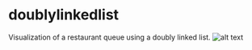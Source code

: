 # doublylinkedlist
Visualization of a restaurant queue using a doubly linked list. 
![alt text](https://github.com/tirus-bot/DoublyLinkedList-Implementation-/blob/main/doubly_linked_list.png?raw=true)
